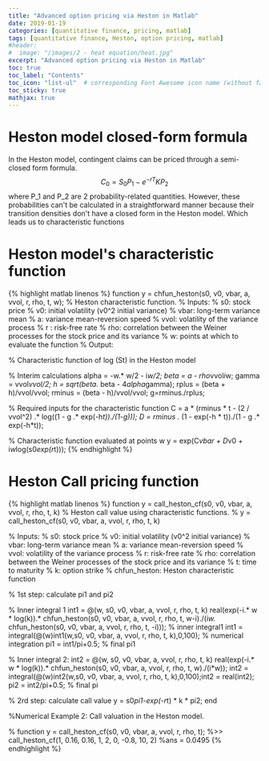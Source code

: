 ```yaml
---
title: "Advanced option pricing via Heston in Matlab"
date: 2019-01-19
categories: [quantitative finance, pricing, matlab]
tags: [quantitative finance, Heston, option pricing, matlab]
#header:
#  image: "/images/2 - heat equation/heat.jpg"
excerpt: "Advanced option pricing via Heston in Matlab"
toc: true
toc_label: "Contents"
toc_icon: "list-ul"  # corresponding Font Awesome icon name (without fa prefix
toc_sticky: true
mathjax: true
---
```


# Heston model closed-form formula

In the Heston model, contingent claims can be priced through a semi-closed form formula.
$$C_0 = S_0 P_1 - e^{-rT} K P_2 $$
where P_1 and P_2 are 2 probability-related quantities. However, these probabilities can't be calculated in a straightforward manner because their transition densities don't have a closed form in the Heston model. Which leads us to characteristic functions


# Heston model's characteristic function


{% highlight matlab linenos %}
function y = chfun_heston(s0, v0, vbar, a, vvol, r, rho, t, w);
% Heston characteristic function.
% Inputs:
% s0: stock price
% v0: initial volatility (v0^2 initial variance)
% vbar: long-term variance mean
% a: variance mean-reversion speed
% vvol: volatility of the variance process
% r : risk-free rate
% rho: correlation between the Weiner processes for the stock price and its variance
% w: points at which to evaluate the function
% Output:

% Characteristic function of log (St) in the Heston model

% Interim calculations
alpha = -w.* w/2 - i*w/2;
beta = a - rho*vvol*i*w;
gamma = vvol*vvol/2;
h = sqrt(beta.* beta - 4*alpha*gamma);
rplus = (beta + h)/vvol/vvol;
rminus = (beta - h)/vvol/vvol;
g=rminus./rplus;

% Required inputs for the characteristic function
C = a * (rminus * t - (2 / vvol^2) .* log((1 - g .* exp(-h*t))./(1-g)));
D = rminus .* (1 - exp(-h * t))./(1 - g .* exp(-h*t));

% Characteristic function evaluated at points w
y = exp(C*vbar + D*v0 + i*w*log(s0*exp(r*t)));
{% endhighlight %}


# Heston Call pricing function

{% highlight matlab linenos %}
function y = call_heston_cf(s0, v0, vbar, a, vvol, r, rho, t, k)
% Heston call value using characteristic functions.
% y = call_heston_cf(s0, v0, vbar, a, vvol, r, rho, t, k)

% Inputs:
% s0: stock price
% v0: initial volatility (v0^2 initial variance)
% vbar: long-term variance mean
% a: variance mean-reversion speed
% vvol: volatility of the variance process
% r: risk-free rate
% rho: correlation between the Weiner processes of the stock price and its variance
% t: time to maturity
% k: option strike
% chfun_heston: Heston characteristic function


% 1st step: calculate pi1 and pi2

% Inner integral 1
int1 = @(w, s0, v0, vbar, a, vvol, r, rho, t, k) real(exp(-i.* w * log(k)).* chfun_heston(s0, v0, vbar, a, vvol, r, rho, t, w-i)./(i*w.* chfun_heston(s0, v0, vbar, a, vvol, r, rho, t, -i))); % inner integral1
int1 = integral(@(w)int1(w,s0, v0, vbar, a, vvol, r, rho, t, k),0,100); % numerical integration
pi1 = int1/pi+0.5; % final pi1

% Inner integral 2:
int2 = @(w, s0, v0, vbar, a, vvol, r, rho, t, k) real(exp(-i.* w * log(k)).* chfun_heston(s0, v0, vbar, a, vvol, r, rho, t, w)./(i*w));
int2 = integral(@(w)int2(w,s0, v0, vbar, a, vvol, r, rho, t, k),0,100);int2 = real(int2);
pi2 = int2/pi+0.5; % final pi

% 2rd step: calculate call value
y = s0*pi1-exp(-r*t) * k * pi2;
end

%Numerical Example 2: Call valuation in the Heston model.

% function y = call_heston_cf(s0, v0, vbar, a, vvol, r, rho, t);
%>> call_heston_cf(1, 0.16, 0.16, 1, 2, 0, -0.8, 10, 2)
%ans = 0.0495
{% endhighlight %}
